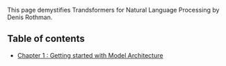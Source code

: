 This page demystifies Trandsformers for Natural Language Processing by Denis Rothman.

## Table of contents

* [Chapter 1 : Getting started with Model Architecture](./model-architecture.md)
